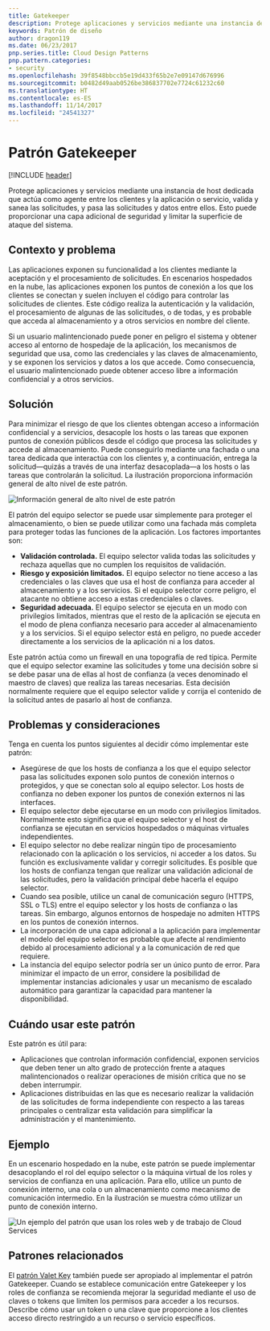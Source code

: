 ```yaml
---
title: Gatekeeper
description: Protege aplicaciones y servicios mediante una instancia de host dedicada que actúa como agente entre los clientes y la aplicación o servicio, valida y sanea las solicitudes, y pasa las solicitudes y datos entre ellos.
keywords: Patrón de diseño
author: dragon119
ms.date: 06/23/2017
pnp.series.title: Cloud Design Patterns
pnp.pattern.categories:
- security
ms.openlocfilehash: 39f8548bbccb5e19d433f65b2e7e09147d676996
ms.sourcegitcommit: b0482d49aab0526be386837702e7724c61232c60
ms.translationtype: HT
ms.contentlocale: es-ES
ms.lasthandoff: 11/14/2017
ms.locfileid: "24541327"
---
```

# <a name="gatekeeper-pattern"></a>Patrón Gatekeeper

[!INCLUDE [header](../_includes/header.md)]

Protege aplicaciones y servicios mediante una instancia de host dedicada que actúa como agente entre los clientes y la aplicación o servicio, valida y sanea las solicitudes, y pasa las solicitudes y datos entre ellos. Esto puede proporcionar una capa adicional de seguridad y limitar la superficie de ataque del sistema.

## <a name="context-and-problem"></a>Contexto y problema

Las aplicaciones exponen su funcionalidad a los clientes mediante la aceptación y el procesamiento de solicitudes. En escenarios hospedados en la nube, las aplicaciones exponen los puntos de conexión a los que los clientes se conectan y suelen incluyen el código para controlar las solicitudes de clientes. Este código realiza la autenticación y la validación, el procesamiento de algunas de las solicitudes, o de todas, y es probable que acceda al almacenamiento y a otros servicios en nombre del cliente.

Si un usuario malintencionado puede poner en peligro el sistema y obtener acceso al entorno de hospedaje de la aplicación, los mecanismos de seguridad que usa, como las credenciales y las claves de almacenamiento, y se exponen los servicios y datos a los que accede. Como consecuencia, el usuario malintencionado puede obtener acceso libre a información confidencial y a otros servicios.

## <a name="solution"></a>Solución

Para minimizar el riesgo de que los clientes obtengan acceso a información confidencial y a servicios, desacople los hosts o las tareas que exponen puntos de conexión públicos desde el código que procesa las solicitudes y accede al almacenamiento. Puede conseguirlo mediante una fachada o una tarea dedicada que interactúa con los clientes y, a continuación, entrega la solicitud&mdash;quizás a través de una interfaz desacoplada&mdash;a los hosts o las tareas que controlarán la solicitud. La ilustración proporciona información general de alto nivel de este patrón.

![Información general de alto nivel de este patrón](./_images/gatekeeper-diagram.png)


El patrón del equipo selector se puede usar simplemente para proteger el almacenamiento, o bien se puede utilizar como una fachada más completa para proteger todas las funciones de la aplicación. Los factores importantes son:

- **Validación controlada.** El equipo selector valida todas las solicitudes y rechaza aquellas que no cumplen los requisitos de validación.
- **Riesgo y exposición limitados.** El equipo selector no tiene acceso a las credenciales o las claves que usa el host de confianza para acceder al almacenamiento y a los servicios. Si el equipo selector corre peligro, el atacante no obtiene acceso a estas credenciales o claves.
- **Seguridad adecuada.** El equipo selector se ejecuta en un modo con privilegios limitados, mientras que el resto de la aplicación se ejecuta en el modo de plena confianza necesario para acceder al almacenamiento y a los servicios. Si el equipo selector está en peligro, no puede acceder directamente a los servicios de la aplicación ni a los datos.

Este patrón actúa como un firewall en una topografía de red típica. Permite que el equipo selector examine las solicitudes y tome una decisión sobre si se debe pasar una de ellas al host de confianza (a veces denominado el maestro de claves) que realiza las tareas necesarias. Esta decisión normalmente requiere que el equipo selector valide y corrija el contenido de la solicitud antes de pasarlo al host de confianza.

## <a name="issues-and-considerations"></a>Problemas y consideraciones

Tenga en cuenta los puntos siguientes al decidir cómo implementar este patrón:

- Asegúrese de que los hosts de confianza a los que el equipo selector pasa las solicitudes exponen solo puntos de conexión internos o protegidos, y que se conectan solo al equipo selector. Los hosts de confianza no deben exponer los puntos de conexión externos ni las interfaces.
- El equipo selector debe ejecutarse en un modo con privilegios limitados. Normalmente esto significa que el equipo selector y el host de confianza se ejecutan en servicios hospedados o máquinas virtuales independientes.
- El equipo selector no debe realizar ningún tipo de procesamiento relacionado con la aplicación o los servicios, ni acceder a los datos. Su función es exclusivamente validar y corregir solicitudes. Es posible que los hosts de confianza tengan que realizar una validación adicional de las solicitudes, pero la validación principal debe hacerla el equipo selector.
- Cuando sea posible, utilice un canal de comunicación seguro (HTTPS, SSL o TLS) entre el equipo selector y los hosts de confianza o las tareas. Sin embargo, algunos entornos de hospedaje no admiten HTTPS en los puntos de conexión internos.
- La incorporación de una capa adicional a la aplicación para implementar el modelo del equipo selector es probable que afecte al rendimiento debido al procesamiento adicional y a la comunicación de red que requiere.
- La instancia del equipo selector podría ser un único punto de error. Para minimizar el impacto de un error, considere la posibilidad de implementar instancias adicionales y usar un mecanismo de escalado automático para garantizar la capacidad para mantener la disponibilidad.

## <a name="when-to-use-this-pattern"></a>Cuándo usar este patrón

Este patrón es útil para:

- Aplicaciones que controlan información confidencial, exponen servicios que deben tener un alto grado de protección frente a ataques malintencionados o realizar operaciones de misión crítica que no se deben interrumpir.
- Aplicaciones distribuidas en las que es necesario realizar la validación de las solicitudes de forma independiente con respecto a las tareas principales o centralizar esta validación para simplificar la administración y el mantenimiento.

## <a name="example"></a>Ejemplo

En un escenario hospedado en la nube, este patrón se puede implementar desacoplando el rol del equipo selector o la máquina virtual de los roles y servicios de confianza en una aplicación. Para ello, utilice un punto de conexión interno, una cola o un almacenamiento como mecanismo de comunicación intermedio. En la ilustración se muestra cómo utilizar un punto de conexión interno.

![Un ejemplo del patrón que usan los roles web y de trabajo de Cloud Services](./_images/gatekeeper-endpoint.png)


## <a name="related-patterns"></a>Patrones relacionados

El [patrón Valet Key](valet-key.md) también puede ser apropiado al implementar el patrón Gatekeeper. Cuando se establece comunicación entre Gatekeeper y los roles de confianza se recomienda mejorar la seguridad mediante el uso de claves o tokens que limiten los permisos para acceder a los recursos. Describe cómo usar un token o una clave que proporcione a los clientes acceso directo restringido a un recurso o servicio específicos.
